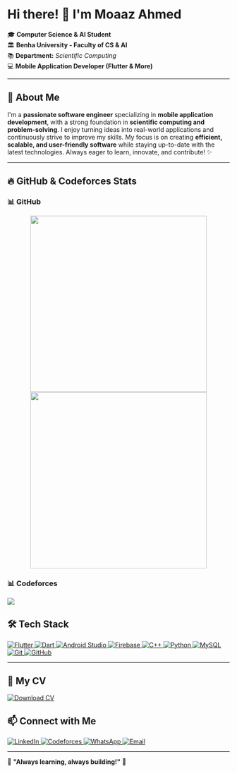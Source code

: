 # Hi there! 👋 I'm Moaaz Ahmed 

🎓 **Computer Science & AI Student**  
🏛 **Benha University - Faculty of CS & AI**  
📚 **Department:** *Scientific Computing*  
💻 **Mobile Application Developer (Flutter & More)**  

---

## 🚀 About Me
I'm a **passionate software engineer** specializing in **mobile application development**, with a strong foundation in **scientific computing and problem-solving**. I enjoy turning ideas into real-world applications and continuously strive to improve my skills. My focus is on creating **efficient, scalable, and user-friendly software** while staying up-to-date with the latest technologies. Always eager to learn, innovate, and contribute! ✨

---

## 🔥 GitHub & Codeforces Stats


### 📊 GitHub 
<p align="center">
  <img src="https://github-readme-stats.vercel.app/api?username=moaaz313&show_icons=true&" width="400px"/>
  <img src="https://github-readme-streak-stats.herokuapp.com/?user=moaaz313 &" width="400px"/>
</p>

### 📊 Codeforces 
<p align="left">
  <img src="https://codeforces-readme-stats.vercel.app/api/card?username=moazahmed313"/>
</p>


## 🛠️ Tech Stack

<p align="left">
  <a href="https://flutter.dev" target="_blank">
    <img src="https://skillicons.dev/icons?i=flutter" alt="Flutter" />
  </a>
  <a href="https://dart.dev" target="_blank">
    <img src="https://skillicons.dev/icons?i=dart" alt="Dart" />
  </a>
  <a href="https://developer.android.com/studio" target="_blank">
    <img src="https://skillicons.dev/icons?i=androidstudio" alt="Android Studio" />
  </a>
  <a href="https://firebase.google.com" target="_blank">
    <img src="https://skillicons.dev/icons?i=firebase" alt="Firebase" />
  </a>
  <a href="https://isocpp.org" target="_blank">
    <img src="https://skillicons.dev/icons?i=cpp" alt="C++" />
  </a>
  <a href="https://www.python.org" target="_blank">
    <img src="https://skillicons.dev/icons?i=python" alt="Python" />
  </a>
  <a href="https://www.mysql.com" target="_blank">
    <img src="https://skillicons.dev/icons?i=mysql" alt="MySQL" />
  </a>
  <a href="https://git-scm.com" target="_blank">
    <img src="https://skillicons.dev/icons?i=git" alt="Git" />
  </a>
  <a href="https://github.com" target="_blank">
    <img src="https://skillicons.dev/icons?i=github" alt="GitHub" />
  </a>
</p>


---
## 📄 My CV
<p align="left">
  <a href="https://drive.google.com/file/d/1hxU_v2ICFY1WohERjsUFw2v8xV12L5oe/view?usp=drive_link">
    <img src="https://img.shields.io/badge/Download_CV-4285F4?logo=google-drive&logoColor=white&style=for-the-badge" alt="Download CV" />
  </a>
</p>


## 📫 Connect with Me
<p align="left">
  <a href="https://www.linkedin.com/in/moaaz-ahmed-a0a060265/">
    <img src="https://img.shields.io/badge/LinkedIn-0077B5?logo=linkedin&logoColor=white&style=for-the-badge" alt="LinkedIn" />
  </a>
  <a href="https://codeforces.com/profile/moazahmed313">
    <img src="https://img.shields.io/badge/Codeforces-1F8ACB?logo=codeforces&logoColor=white&style=for-the-badge" alt="Codeforces" />
  </a>
  <a href="https://wa.me/201141494859">
    <img src="https://img.shields.io/badge/WhatsApp-25D366?logo=whatsapp&logoColor=white&style=for-the-badge" alt="WhatsApp" />
  </a>
  <a href="mailto:moazahmed393@gmail.com">
    <img src="https://img.shields.io/badge/Email-D14836?logo=gmail&logoColor=white&style=for-the-badge" alt="Email" />
  </a>
</p>

---

🌟 **"Always learning, always building!"** 🚀
